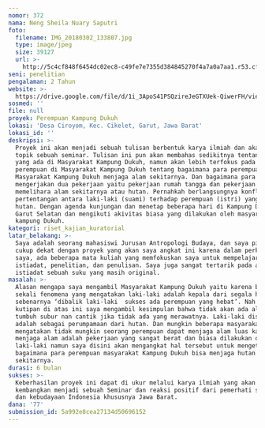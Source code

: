 ```yaml
---
nomor: 372
nama: Neng Sheila Nuary Saputri
foto:
  filename: IMG_20180302_133807.jpg
  type: image/jpeg
  size: 39127
  url: >-
    http://5c4cf848f6454dc02ec8-c49fe7e7355d384845270f4a7a0a7aa1.r53.cf2.rackcdn.com/6d8b8acb-5fb3-4bee-9b4d-ce00a9e8a66e/IMG_20180302_133807.jpg
seni: penelitian
pengalaman: 2 Tahun
website: >-
  https://drive.google.com/file/d/1i_3ApoS41PSQzireJeGTXUek-QiwerFH/view?usp=sharing
sosmed: ''
file: null
proyek: Perempuan Kampung Dukuh
lokasi: 'Desa Ciroyom, Kec. Cikelet, Garut, Jawa Barat'
lokasi_id: ''
deskripsi: >-
  Proyek ini akan menjadi sebuah tulisan berbentuk karya ilmiah dan akan menjadi
  topik sebuah seminar. Tulisan ini pun akan membahas sedikitnya tentang 7 unsur
  yang ada di Masyarakat Kampung Dukuh, namun akan lebih terfokus pada para
  perempuan di Masyarakat Kampung Dukuh tentang bagaimana para perempuan
  Masyarakat Kampung Dukuh menjaga alam sekitarnya. Dan bagaimana para perempuan
  mengerjakan dua pekerjaan yaitu pekerjaan rumah tangga dan pekerjaan
  memelihara alam sekitarnya atau hutan. Pernahkah berlangsungnya konflik
  pertentangan antara laki-laki (suami) terhadap perempuan (istri) yang menjaga
  hutan. Dengan agenda kunjungan dan menetap beberapa hari di Kampung Dukuh,
  Garut Selatan dan mengikuti akivitas biasa yang dilakukan oleh masyarakat
  kampung Dukuh.  
kategori: riset_kajian_kuratorial
latar_belakang: >-
  Saya adalah seorang mahasiswi Jurusan Antropologi Budaya, dan saya pikir saya
  cukup dekat dengan proyek yang akan saya angkat ini karena dalam perkuliahan
  saya, ada beberapa mata kuliah yang memfokuskan saya untuk mempelajari adat
  istiadat, penelitian, dan penulisan. Saya juga sangat tertarik pada adat
  istiadat sebuah suku yang masih original. 
masalah: >-
  Alasan mengapa saya mengambil Masyarakat Kampung Dukuh yaitu karena banyak
  sekali fenomena yang mengatakan laki-laki adalah kepala dari segala hal, namun
  sebenarnya ‘dibalik laki-laki  sukses ada perempuan yang hebat’. Nah dari
  kutipan di atas ini saya mengambil kesimpulan bahwa tidak akan ada alam yang
  tumbuh subur nan cantik jika tidak ada yang merawatnya. Laki-laki disini
  adalah sebagai perumpamaan dari hutan. Dan mungkin beberapa masyarakat awam
  mengatakan tidak mungkin seorang perempuan dapat menjaga alam luas karena
  menjaga alam adalah pekerjaan yang sangat berat dan biasa dilakukan oleh para
  laki-laki namun saya disini akan mengangkat hal tersebut untuk mengetahui
  bagaimana para perempuan masyarakat Kampung Dukuh bisa menjaga hutan atau alam
  sekitarnya. 
durasi: 6 bulan
sukses: >-
  Keberhasilan proyek ini dapat di ukur melalui karya ilmiah yang akan di
  kembangkan menjadi sebuah Seminar dan reaksi positif dari pemerhati sejarah
  dan kebudayaan Indonesia khususnya Jawa Barat.
dana: '77'
submission_id: 5a992e8cea27134d50696152
---
```

